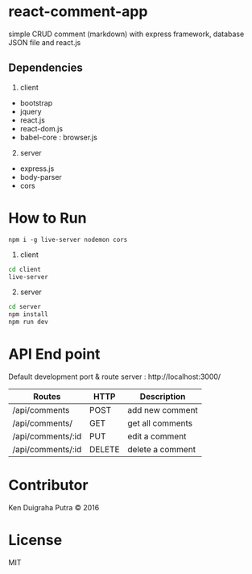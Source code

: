 # react-comment-app

simple CRUD comment (markdown) with express framework, database JSON file and react.js

## Dependencies

1. client
  * bootstrap
  * jquery
  * react.js
  * react-dom.js
  * babel-core : browser.js

2. server
  * express.js
  * body-parser
  * cors


# How to Run

`npm i -g live-server nodemon cors`

1. client
```sh
cd client
live-server
```

2. server
```sh
cd server
npm install
npm run dev
```

# API End point

Default development port & route server : http://localhost:3000/

| Routes | HTTP | Description |
|--------|------|-------------|
| /api/comments | POST | add new comment |
| /api/comments/ | GET | get all comments |
| /api/comments/:id | PUT | edit a comment |
| /api/comments/:id | DELETE | delete a comment |

# Contributor
Ken Duigraha Putra &copy; 2016

# License
MIT
